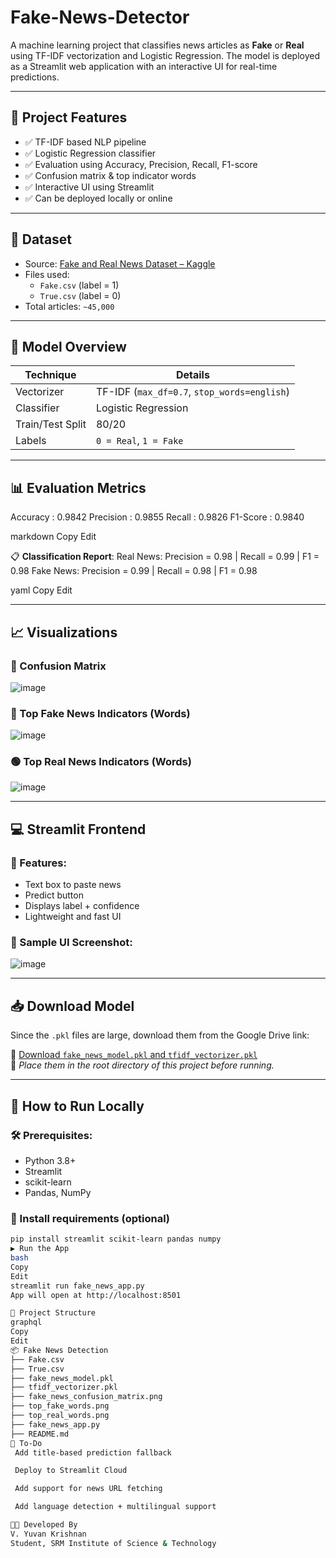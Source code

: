 # Fake-News-Detector

A machine learning project that classifies news articles as **Fake** or **Real** using TF-IDF vectorization and Logistic Regression. The model is deployed as a Streamlit web application with an interactive UI for real-time predictions.

---

## 📌 Project Features

- ✅ TF-IDF based NLP pipeline
- ✅ Logistic Regression classifier
- ✅ Evaluation using Accuracy, Precision, Recall, F1-score
- ✅ Confusion matrix & top indicator words
- ✅ Interactive UI using Streamlit
- ✅ Can be deployed locally or online

---

## 📂 Dataset

- Source: [Fake and Real News Dataset – Kaggle](https://www.kaggle.com/datasets/clmentbisaillon/fake-and-real-news-dataset)
- Files used:
  - `Fake.csv` (label = 1)
  - `True.csv` (label = 0)
- Total articles: `~45,000`

---

## 🧠 Model Overview

| Technique | Details |
|----------|---------|
| Vectorizer | TF-IDF (`max_df=0.7`, `stop_words=english`) |
| Classifier | Logistic Regression |
| Train/Test Split | 80/20 |
| Labels | `0 = Real`, `1 = Fake` |

---

## 📊 Evaluation Metrics

Accuracy : 0.9842
Precision : 0.9855
Recall : 0.9826
F1-Score : 0.9840

markdown
Copy
Edit

📋 **Classification Report**:
Real News: Precision = 0.98 | Recall = 0.99 | F1 = 0.98
Fake News: Precision = 0.99 | Recall = 0.98 | F1 = 0.98

yaml
Copy
Edit

---

## 📈 Visualizations

### 🔷 Confusion Matrix

![image](https://github.com/user-attachments/assets/ba6c9ef9-3701-4a59-bcee-7c8c803f0d5e)


### 🔴 Top Fake News Indicators (Words)

![image](https://github.com/user-attachments/assets/4f2de3ba-c53f-4175-a125-5c7d5d254f31)

### 🟢 Top Real News Indicators (Words)

![image](https://github.com/user-attachments/assets/a2df1fef-9f1a-4094-a53a-1748b11487bb)


---

## 💻 Streamlit Frontend

### 🎯 Features:
- Text box to paste news
- Predict button
- Displays label + confidence
- Lightweight and fast UI

### 🧪 Sample UI Screenshot:

![image](https://github.com/user-attachments/assets/8f926c39-2e8d-4a55-9d2d-17e164512a69)


---

## 📥 Download Model

Since the `.pkl` files are large, download them from the Google Drive link:

📎 [Download `fake_news_model.pkl` and `tfidf_vectorizer.pkl`](https://drive.google.com/your-model-link-here)  
🔐 _Place them in the root directory of this project before running._

---

## 🚀 How to Run Locally

### 🛠 Prerequisites:
- Python 3.8+
- Streamlit
- scikit-learn
- Pandas, NumPy

### 🔧 Install requirements (optional)
```bash
pip install streamlit scikit-learn pandas numpy
▶️ Run the App
bash
Copy
Edit
streamlit run fake_news_app.py
App will open at http://localhost:8501

📁 Project Structure
graphql
Copy
Edit
📦 Fake News Detection
├── Fake.csv
├── True.csv
├── fake_news_model.pkl
├── tfidf_vectorizer.pkl
├── fake_news_confusion_matrix.png
├── top_fake_words.png
├── top_real_words.png
├── fake_news_app.py
├── README.md
📌 To-Do
 Add title-based prediction fallback

 Deploy to Streamlit Cloud

 Add support for news URL fetching

 Add language detection + multilingual support

👨‍💻 Developed By
V. Yuvan Krishnan
Student, SRM Institute of Science & Technology
